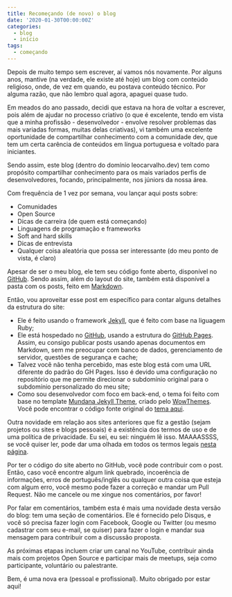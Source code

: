 ```yaml
---
title: Recomeçando (de novo) o blog
date: '2020-01-30T00:00:00Z'
categories:
  - blog
  - início
tags:
  - começando
---
```

Depois de muito tempo sem escrever, aí vamos nós novamente. Por alguns anos, mantive (na verdade, ele existe até hoje) um blog com conteúdo religioso, onde, de vez em quando, eu postava conteúdo técnico. Por alguma razão, que não lembro qual agora, apaguei quase tudo.

Em meados do ano passado, decidi que estava na hora de voltar a escrever, pois além de ajudar no processo criativo (o que é excelente, tendo em vista que a minha profissão - desenvolvedor - envolve resolver problemas das mais variadas formas, muitas delas criativas), vi também uma excelente oportunidade de compartilhar conhecimento com a comunidade dev, que tem um certa carência de conteúdos em língua portuguesa e voltado para iniciantes.

Sendo assim, este blog (dentro do domínio leocarvalho.dev) tem como propósito compartilhar conhecimento para os mais variados perfis de desenvolvedores, focando, principalmente, nos júniors da nossa área.

Com frequência de 1 vez por semana, vou lançar aqui posts sobre:

* Comunidades
* Open Source
* Dicas de carreira (de quem está começando)
* Linguagens de programação e frameworks
* Soft and hard skills
* Dicas de entrevista
* Qualquer coisa aleatória que possa ser interessante (do meu ponto de vista, é claro)

Apesar de ser o meu blog, ele tem seu código fonte aberto, disponível no [GitHub][repositorio]. Sendo assim, além do layout do site, também está disponível a pasta com os posts, feito em [Markdown][markdown].

Então, vou aproveitar esse post em específico para contar alguns detalhes da estrutura do site:

* Ele é feito usando o framework [Jekyll][jekyll], que é feito com base na liguagem Ruby;
* Ele está hospedado no [GitHub][github], usando a estrutura do [GitHub Pages][ghpages]. Assim, eu consigo publicar posts usando apenas documentos em Markdown, sem me preocupar com banco de dados, gerenciamento de servidor, questões de segurança e cache;
* Talvez você não tenha percebido, mas este blog está com uma URL diferente do padrão do GH Pages. Isso é devido uma configuração no repositório que me permite direcionar o subdomínio original para o subdomínio personalizado do meu site;
* Como sou desenvolvedor com foco em back-end, o tema foi feito com base no template [Mundana Jekyll Theme][mundana], criado pelo [WowThemes][wowthemes]. Você pode encontrar o código fonte original do [tema aqui][fork-mundana].

Outra novidade em relação aos sites anteriores que fiz a gestão (sejam projetos ou sites e blogs pessoais) é a existência dos termos de uso e de uma política de privacidade. Eu sei, eu sei: ninguém lê isso. MAAAASSSS, se você quiser ler, pode dar uma olhada em todos os termos legais [nesta página][termos].

Por ter o código do site aberto no GitHub, você pode contribuir com o post. Então, caso você encontre algum link quebrado, incoerência de informações, erros de português/inglês ou qualquer outra coisa que esteja com algum erro, você mesmo pode fazer a correção e mandar um Pull Request. Não me cancele ou me xingue nos comentários, por favor!

Por falar em comentários, também esta é mais uma novidade desta versão do blog: tem uma seção de comentários. Ele é fornecido pelo Disqus, e você só precisa fazer login com Facebook, Google ou Twitter (ou mesmo cadastrar com seu e-mail, se quiser) para fazer o login e mandar sua mensagem para contribuir com a discussão proposta.

As próximas etapas incluem criar um canal no YouTube, contribuir ainda mais com projetos Open Source e participar mais de meetups, seja como participante, voluntário ou palestrante.

Bem, é uma nova era (pessoal e profissional). Muito obrigado por estar aqui!

[jekyll]: https://jekyllrb.com
[repositorio]: https://github.com/carvalholeo/carvalholeo.github.io
[markdown]: https://guides.github.com/features/mastering-markdown/
[ghpages]: https://pages.github.com/
[github]: https://github.com/about
[mundana]: https://www.wowthemes.net/mundana-jekyll-theme/
[wowthemes]: https://www.wowthemes.net/
[fork-mundana]: https://github.com/wowthemesnet/mundana-theme-jekyll
[termos]: /termos.html
